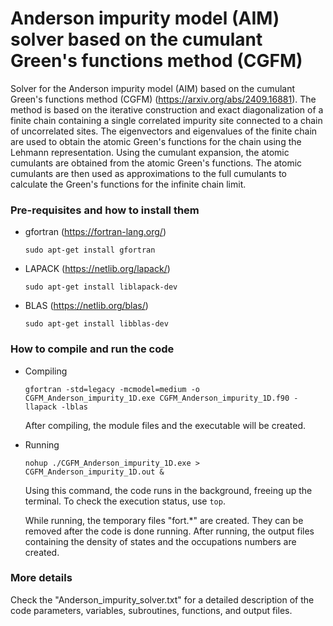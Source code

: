 # Anderson impurity model (AIM) solver based on the cumulant Green's functions method (CGFM)

Solver for the Anderson impurity model (AIM) based on the cumulant Green's functions method (CGFM) (https://arxiv.org/abs/2409.16881).
The method is based on the iterative construction and exact diagonalization of a finite chain containing a single correlated impurity site connected to a chain of uncorrelated sites. The eigenvectors and eigenvalues of the finite chain are used to obtain the 
atomic Green's functions for the chain using the Lehmann representation. Using the cumulant expansion, the atomic cumulants are obtained from the atomic Green's functions. The atomic cumulants are then used as approximations to the full cumulants to calculate the Green's functions for 
the infinite chain limit.

### Pre-requisites and how to install them

- gfortran (https://fortran-lang.org/)

  `sudo apt-get install gfortran`
- LAPACK   (https://netlib.org/lapack/)

  `sudo apt-get install liblapack-dev`
- BLAS     (https://netlib.org/blas/)

  `sudo apt-get install libblas-dev `

### How to compile and run the code

- Compiling

  `gfortran -std=legacy -mcmodel=medium -o CGFM_Anderson_impurity_1D.exe CGFM_Anderson_impurity_1D.f90 -llapack -lblas`

  After compiling, the module files and the executable will be created.
  
- Running

  `nohup ./CGFM_Anderson_impurity_1D.exe > CGFM_Anderson_impurity_1D.out &`

  Using this command, the code runs in the background, freeing up the terminal. To check the execution status, use `top`.

  While running, the temporary files "fort.*" are created. They can be removed after the code is done running. After running, the output files containing the density of states and the occupations numbers are created.

### More details

Check the "Anderson_impurity_solver.txt" for a detailed description of the code parameters, variables, subroutines, functions, and output files.
